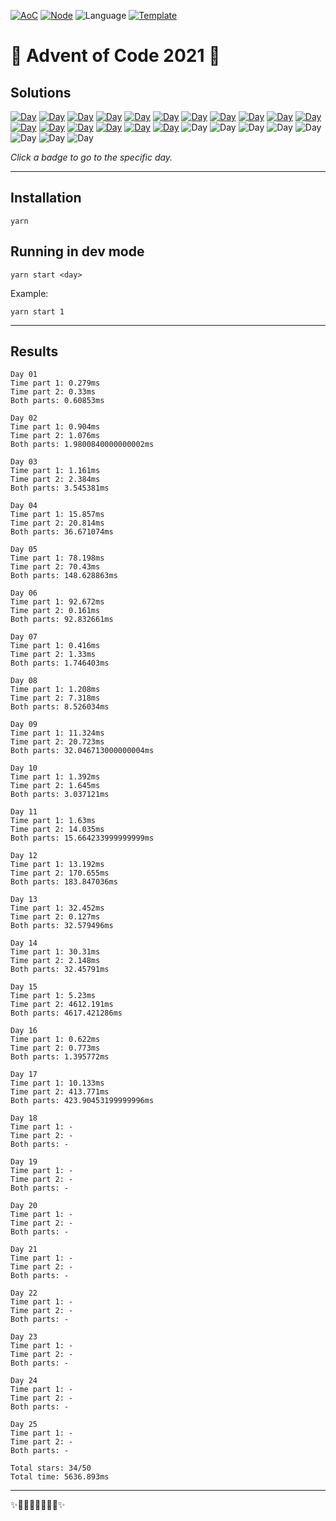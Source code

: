 <!-- Entries between SOLUTIONS and RESULTS tags are auto-generated -->

[![AoC](https://badgen.net/badge/AoC/2021/blue)](https://adventofcode.com/2021)
[![Node](https://badgen.net/badge/Node/v16.13.0+/blue)](https://nodejs.org/en/download/)
![Language](https://badgen.net/badge/Language/TypeScript/blue)
[![Template](https://badgen.net/badge/Template/aocrunner/blue)](https://github.com/caderek/aocrunner)

# 🎄 Advent of Code 2021 🎄

## Solutions

<!--SOLUTIONS-->

[![Day](https://badgen.net/badge/01/%E2%98%85%E2%98%85/green)](src/day01)
[![Day](https://badgen.net/badge/02/%E2%98%85%E2%98%85/green)](src/day02)
[![Day](https://badgen.net/badge/03/%E2%98%85%E2%98%85/green)](src/day03)
[![Day](https://badgen.net/badge/04/%E2%98%85%E2%98%85/green)](src/day04)
[![Day](https://badgen.net/badge/05/%E2%98%85%E2%98%85/green)](src/day05)
[![Day](https://badgen.net/badge/06/%E2%98%85%E2%98%85/green)](src/day06)
[![Day](https://badgen.net/badge/07/%E2%98%85%E2%98%85/green)](src/day07)
[![Day](https://badgen.net/badge/08/%E2%98%85%E2%98%85/green)](src/day08)
[![Day](https://badgen.net/badge/09/%E2%98%85%E2%98%85/green)](src/day09)
[![Day](https://badgen.net/badge/10/%E2%98%85%E2%98%85/green)](src/day10)
[![Day](https://badgen.net/badge/11/%E2%98%85%E2%98%85/green)](src/day11)
[![Day](https://badgen.net/badge/12/%E2%98%85%E2%98%85/green)](src/day12)
[![Day](https://badgen.net/badge/13/%E2%98%85%E2%98%85/green)](src/day13)
[![Day](https://badgen.net/badge/14/%E2%98%85%E2%98%85/green)](src/day14)
[![Day](https://badgen.net/badge/15/%E2%98%85%E2%98%85/green)](src/day15)
[![Day](https://badgen.net/badge/16/%E2%98%85%E2%98%85/green)](src/day16)
[![Day](https://badgen.net/badge/17/%E2%98%85%E2%98%85/green)](src/day17)
![Day](https://badgen.net/badge/18/%E2%98%86%E2%98%86/gray)
![Day](https://badgen.net/badge/19/%E2%98%86%E2%98%86/gray)
![Day](https://badgen.net/badge/20/%E2%98%86%E2%98%86/gray)
![Day](https://badgen.net/badge/21/%E2%98%86%E2%98%86/gray)
![Day](https://badgen.net/badge/22/%E2%98%86%E2%98%86/gray)
![Day](https://badgen.net/badge/23/%E2%98%86%E2%98%86/gray)
![Day](https://badgen.net/badge/24/%E2%98%86%E2%98%86/gray)
![Day](https://badgen.net/badge/25/%E2%98%86%E2%98%86/gray)

<!--/SOLUTIONS-->

_Click a badge to go to the specific day._

---

## Installation

```
yarn
```

## Running in dev mode

```
yarn start <day>
```

Example:

```
yarn start 1
```

---

## Results

<!--RESULTS-->

```
Day 01
Time part 1: 0.279ms
Time part 2: 0.33ms
Both parts: 0.60853ms
```

```
Day 02
Time part 1: 0.904ms
Time part 2: 1.076ms
Both parts: 1.9800840000000002ms
```

```
Day 03
Time part 1: 1.161ms
Time part 2: 2.384ms
Both parts: 3.545381ms
```

```
Day 04
Time part 1: 15.857ms
Time part 2: 20.814ms
Both parts: 36.671074ms
```

```
Day 05
Time part 1: 78.198ms
Time part 2: 70.43ms
Both parts: 148.628863ms
```

```
Day 06
Time part 1: 92.672ms
Time part 2: 0.161ms
Both parts: 92.832661ms
```

```
Day 07
Time part 1: 0.416ms
Time part 2: 1.33ms
Both parts: 1.746403ms
```

```
Day 08
Time part 1: 1.208ms
Time part 2: 7.318ms
Both parts: 8.526034ms
```

```
Day 09
Time part 1: 11.324ms
Time part 2: 20.723ms
Both parts: 32.046713000000004ms
```

```
Day 10
Time part 1: 1.392ms
Time part 2: 1.645ms
Both parts: 3.037121ms
```

```
Day 11
Time part 1: 1.63ms
Time part 2: 14.035ms
Both parts: 15.664233999999999ms
```

```
Day 12
Time part 1: 13.192ms
Time part 2: 170.655ms
Both parts: 183.847036ms
```

```
Day 13
Time part 1: 32.452ms
Time part 2: 0.127ms
Both parts: 32.579496ms
```

```
Day 14
Time part 1: 30.31ms
Time part 2: 2.148ms
Both parts: 32.45791ms
```

```
Day 15
Time part 1: 5.23ms
Time part 2: 4612.191ms
Both parts: 4617.421286ms
```

```
Day 16
Time part 1: 0.622ms
Time part 2: 0.773ms
Both parts: 1.395772ms
```

```
Day 17
Time part 1: 10.133ms
Time part 2: 413.771ms
Both parts: 423.90453199999996ms
```

```
Day 18
Time part 1: -
Time part 2: -
Both parts: -
```

```
Day 19
Time part 1: -
Time part 2: -
Both parts: -
```

```
Day 20
Time part 1: -
Time part 2: -
Both parts: -
```

```
Day 21
Time part 1: -
Time part 2: -
Both parts: -
```

```
Day 22
Time part 1: -
Time part 2: -
Both parts: -
```

```
Day 23
Time part 1: -
Time part 2: -
Both parts: -
```

```
Day 24
Time part 1: -
Time part 2: -
Both parts: -
```

```
Day 25
Time part 1: -
Time part 2: -
Both parts: -
```

```
Total stars: 34/50
Total time: 5636.893ms
```

<!--/RESULTS-->

---

✨🎄🎁🎄🎅🎄🎁🎄✨